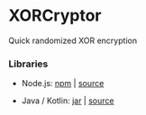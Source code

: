# XORCryptor

Quick randomized XOR encryption

### Libraries

- Node.js: [npm](https://www.npmjs.com/package/xor-cryptor)
  | [source](https://github.com/shank03/XORCryptor/tree/main/Nodejs)

- Java / Kotlin: [jar](https://github.com/shank03/XORCryptor/releases)
  | [source](https://github.com/shank03/XORCryptor/tree/main/JVM) 
